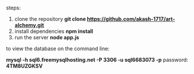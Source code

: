 steps:
1. clone the repository
   **git clone https://github.com/akash-1717/art-alchemy.git**
2. install dependencies
   **npm install**
3. run the server
   **node app.js**


to view the database on the command line:

**mysql -h sql6.freemysqlhosting.net -P 3306 -u sql6683073 -p**
password: **4TM8UZGKSV**
